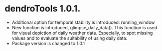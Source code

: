 # dendroTools 1.0.1.

* Additional option for temporal stability is introduced: running_window
* New function is introduced, glimpse_daily_data(). This function is used for visual depiction of daily weather data. Especially, to spot missing values and to evaluate the suitability of using daily data. 
* Package version is changed to 1.0.1
